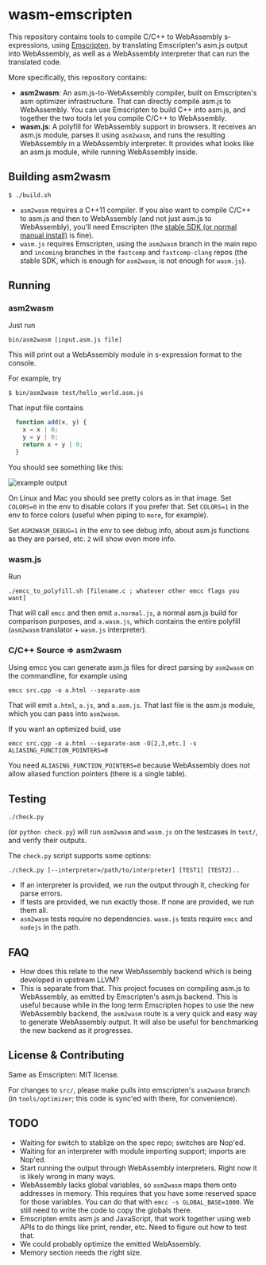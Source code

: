 # wasm-emscripten

This repository contains tools to compile C/C++ to WebAssembly s-expressions, using [Emscripten](http://emscripten.org/), by translating Emscripten's asm.js output into WebAssembly, as well as a WebAssembly interpreter that can run the translated code.

More specifically, this repository contains:

 * **asm2wasm**: An asm.js-to-WebAssembly compiler, built on Emscripten's asm optimizer infrastructure. That can directly compile asm.js to WebAssembly. You can use Emscripten to build C++ into asm.js, and together the two tools let you compile C/C++ to WebAssembly.
 * **wasm.js**: A polyfill for WebAssembly support in browsers. It receives an asm.js module, parses it using `asm2wasm`, and runs the resulting WebAssembly in a WebAssembly interpreter. It provides what looks like an asm.js module, while running WebAssembly inside.

## Building asm2wasm

```
$ ./build.sh
```

* `asm2wasm` requires a C++11 compiler. If you also want to compile C/C++ to asm.js and then to WebAssembly (and not just asm.js to WebAssembly), you'll need Emscripten (the [stable SDK (or normal manual install)](http://kripken.github.io/emscripten-site/docs/getting_started/downloads.html) is fine).
* `wasm.js` requires Emscripten, using the `asm2wasm` branch in the main repo and `incoming` branches in the `fastcomp` and `fastcomp-clang` repos (the stable SDK, which is enough for `asm2wasm`, is not enough for `wasm.js`).

## Running

### asm2wasm

Just run

```
bin/asm2wasm [input.asm.js file]
```

This will print out a WebAssembly module in s-expression format to the console.

For example, try

```
$ bin/asm2wasm test/hello_world.asm.js
```

That input file contains

```javascript
  function add(x, y) {
    x = x | 0;
    y = y | 0;
    return x + y | 0;
  }
```

You should see something like this:

![example output](https://raw.github.com/WebAssembly/wasm-emscripten/master/media/example.png)

On Linux and Mac you should see pretty colors as in that image. Set `COLORS=0` in the env to disable colors if you prefer that. Set `COLORS=1` in the env to force colors (useful when piping to `more`, for example).

Set `ASM2WASM_DEBUG=1` in the env to see debug info, about asm.js functions as they are parsed, etc. `2` will show even more info.

### wasm.js

Run

```
./emcc_to_polyfill.sh [filename.c ; whatever other emcc flags you want]
```

That will call `emcc` and then emit `a.normal.js`, a normal asm.js build for comparison purposes, and `a.wasm.js`, which contains the entire polyfill (`asm2wasm` translator + `wasm.js` interpreter).

### C/C++ Source => asm2wasm

Using emcc you can generate asm.js files for direct parsing by `asm2wasm` on the commandline, for example using

```
emcc src.cpp -o a.html --separate-asm
```

That will emit `a.html`, `a.js`, and `a.asm.js`. That last file is the asm.js module, which you can pass into `asm2wasm`.

If you want an optimized buid, use

```
emcc src.cpp -o a.html --separate-asm -O[2,3,etc.] -s ALIASING_FUNCTION_POINTERS=0
```

You need `ALIASING_FUNCTION_POINTERS=0` because WebAssembly does not allow aliased function pointers (there is a single table).

## Testing

```
./check.py
```

(or `python check.py`) will run `asm2wasm` and `wasm.js` on the testcases in `test/`, and verify their outputs.

The `check.py` script supports some options:

```
./check.py [--interpreter=/path/to/interpreter] [TEST1] [TEST2]..
```

 * If an interpreter is provided, we run the output through it, checking for parse errors.
 * If tests are provided, we run exactly those. If none are provided, we run them all.
 * `asm2wasm` tests require no dependencies. `wasm.js` tests require `emcc` and `nodejs` in the path.

## FAQ

 * How does this relate to the new WebAssembly backend which is being developed in upstream LLVM?
  * This is separate from that. This project focuses on compiling asm.js to WebAssembly, as emitted by Emscripten's asm.js backend. This is useful because while in the long term Emscripten hopes to use the new WebAssembly backend, the `asm2wasm` route is a very quick and easy way to generate WebAssembly output. It will also be useful for benchmarking the new backend as it progresses.

## License & Contributing

Same as Emscripten: MIT license.

For changes to `src/`, please make pulls into emscripten's `asm2wasm` branch (in `tools/optimizer`; this code is sync'ed with there, for convenience).

## TODO

 * Waiting for switch to stablize on the spec repo; switches are Nop'ed.
 * Waiting for an interpreter with module importing support; imports are Nop'ed.
 * Start running the output through WebAssembly interpreters. Right now it is likely wrong in many ways.
 * WebAssembly lacks global variables, so `asm2wasm` maps them onto addresses in memory. This requires that you have some reserved space for those variables. You can do that with `emcc -s GLOBAL_BASE=1000`. We still need to write the code to copy the globals there.
 * Emscripten emits asm.js and JavaScript, that work together using web APIs to do things like print, render, etc. Need to figure out how to test that.
 * We could probably optimize the emitted WebAssembly.
 * Memory section needs the right size.

